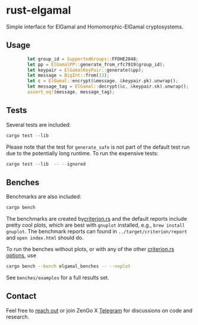 # rust-elgamal
Simple interface for ElGamal and Homomorphic-ElGamal cryptosystems. 

## Usage
```rust
        let group_id = SupportedGroups::FFDHE2048;
        let pp = ElGamalPP::generate_from_rfc7919(group_id);
        let keypair = ElGamalKeyPair::generate(&pp);
        let message = BigInt::from(13);
        let c = ElGamal::encrypt(&message, &keypair.pk).unwrap();
        let message_tag = ElGamal::decrypt(&c, &keypair.sk).unwrap();
        assert_eq!(message, message_tag);
```
## Tests  

Several tests are included:  

```rust
cargo test --lib
```  

Please note that the test for `generate_safe` is not part of the default test run due to the potentially long runtime. To run the expensive tests:  

```rust
cargo test --lib  -- --ignored
```  

## Benches  

Benchmarks are also included:

```rust
cargo bench
```  

The benchmarks are created by[criterion.rs](https://github.com/bheisler/criterion.rs) and the default reports include pretty cool plots, which are best with `gnuplot` installed, e.g., `brew install gnuplot`.  The benchmark reports can found in `../target/criterion/report` and `open index.html` should do.

To run the benches without plots, or with any of the other [criterion.rs options](https://bheisler.github.io/criterion.rs/book/user_guide/command_line_options.html), use  

```bash
cargo bench --bench elgamal_benches -- --noplot
```  

See `benches/examples` for a full results set.  


## Contact

Feel free to [reach out](mailto:github@kzencorp.com) or join ZenGo X [Telegram](https://t.me/zengo_x) for discussions on code and research.
